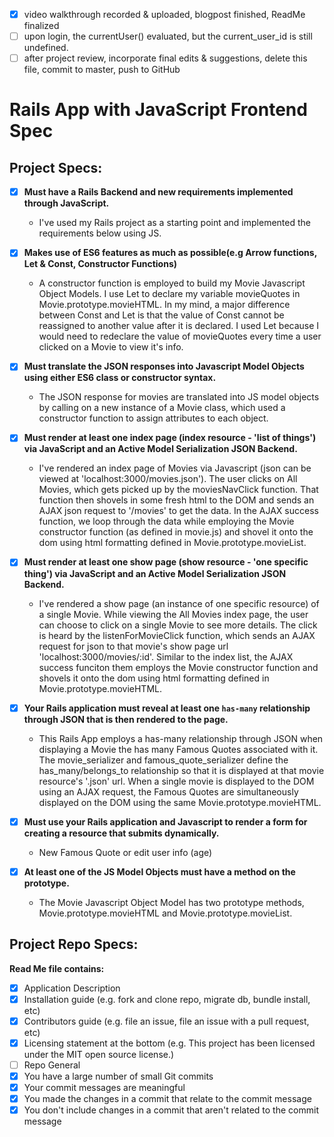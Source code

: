  - [X] video walkthrough recorded & uploaded, blogpost finished, ReadMe finalized
 - [ ] upon login, the currentUser() evaluated, but the current_user_id is still undefined.
 - [ ] after project review, incorporate final edits & suggestions, delete this file, commit to master, push to GitHub

Rails App with JavaScript Frontend Spec
======================================
Project Specs:
---------------
 - [X] **Must have a Rails Backend and new requirements implemented through JavaScript.**
    - I've used my Rails project as a starting point and implemented the requirements below using JS.
 - [X] **Makes use of ES6 features as much as possible(e.g Arrow functions, Let & Const, Constructor Functions)**
    - A constructor function is employed to build my Movie Javascript Object Models. I use Let to declare my variable movieQuotes in Movie.prototype.movieHTML. In my mind, a major difference between Const and Let is that the value of Const cannot be reassigned to another value after it is declared. I used Let because I would need to redeclare the value of movieQuotes every time a user clicked on a Movie to view it's info.
 - [X] **Must translate the JSON responses into Javascript Model Objects using either ES6 class or constructor
    syntax.**
    - The JSON response for movies are translated into JS model objects by calling on a new instance of a Movie class, which used a constructor function to assign attributes to each object.
 - [X] **Must render at least one index page (index resource - 'list of things') via JavaScript and an Active
    Model Serialization JSON Backend.**
    - I've rendered an index page of Movies via Javascript (json can be viewed at 'localhost:3000/movies.json'). The user clicks on All Movies, which gets picked up by the moviesNavClick function. That function then shovels in some fresh html to the DOM and sends an AJAX json request to '/movies' to get the data. In the AJAX success function, we loop through the data while employing the Movie constructor function (as defined in movie.js) and shovel it onto the dom using html formatting defined in Movie.prototype.movieList.

 - [X] **Must render at least one show page (show resource - 'one specific thing') via JavaScript and an
    Active Model Serialization JSON Backend.**
    - I've rendered a show page (an instance of one specific resource) of a single Movie. While viewing the All Movies index page, the user can choose to click on a single Movie to see more details. The click is heard by the listenForMovieClick function, which sends an AJAX request for json to that movie's show page url 'localhost:3000/movies/:id'. Similar to the index list, the AJAX success funciton them employs the Movie constructor function and shovels it onto the dom using html formatting defined in Movie.prototype.movieHTML.

 - [X] **Your Rails application must reveal at least one `has-many` relationship through JSON that is then
    rendered to the page.**
    - This Rails App employs a has-many relationship through JSON when displaying a Movie the has many Famous Quotes associated with it. The movie_serializer and famous_quote_serializer define the has_many/belongs_to relationship so that it is displayed at that movie resource's '.json' url. When a single movie is displayed to the DOM using an AJAX request, the Famous Quotes are simultaneously displayed on the DOM using the same Movie.prototype.movieHTML.

 - [X] **Must use your Rails application and Javascript to render a form for creating a resource that submits
    dynamically.**
    - New Famous Quote or edit user info (age)
 - [X] **At least one of the JS Model Objects must have a method on the prototype.**
    - The Movie Javascript Object Model has two prototype methods, Movie.prototype.movieHTML and Movie.prototype.movieList.  

Project Repo Specs:
---------------
**Read Me file contains:**
 - [X] Application Description
 - [X] Installation guide (e.g. fork and clone repo, migrate db, bundle install, etc)
 - [X] Contributors guide (e.g. file an issue, file an issue with a pull request, etc)
 - [X] Licensing statement at the bottom (e.g. This project has been licensed under the MIT open source license.)
 - [ ] Repo General
 - [X] You have a large number of small Git commits
 - [X] Your commit messages are meaningful
 - [X] You made the changes in a commit that relate to the commit message
 - [X] You don't include changes in a commit that aren't related to the commit message
